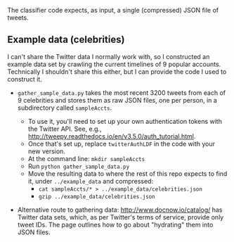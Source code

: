 The classifier code expects, as input, a single (compressed) JSON file of tweets.

## Example data (celebrities)

I can't share the Twitter data I normally work with, so I constructed an example data set by crawling the current timelines of 9 popular accounts. Technically I shouldn't share this either, but I can provide the code I used to construct it.

* `gather_sample_data.py` takes the most recent 3200 tweets from each of 9 celebrities and stores them as raw JSON files, one per person, in a subdirectory called `sampleAccts`. 
	* To use it, you'll need to set up your own authentication tokens with the Twitter API. See, e.g., <http://tweepy.readthedocs.io/en/v3.5.0/auth_tutorial.html>.
	* Once that's set up, replace `twitterAuthLDF` in the code with your new version.
	* At the command line: `mkdir sampleAccts`
	* Run `python gather_sample_data.py`
    * Move the resulting data to where the rest of this repo expects to find it, under `../example_data` and compressed: 
	    * `cat sampleAccts/* > ../example_data/celebrities.json`
	    * `gzip ../example_data/celebrities.json`
	
* Alternative route to gathering data: <http://www.docnow.io/catalog/> has Twitter data sets, which, as per Twitter's terms of service, provide only tweet IDs. The page outlines how to go about "hydrating" them into JSON files.
